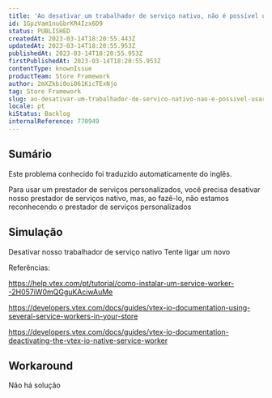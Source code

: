 ```yaml
---
title: 'Ao desativar um trabalhador de serviço nativo, não é possível usar um serviço personalizado'
id: 1GpzVam1nuGbrKR4Izx6D9
status: PUBLISHED
createdAt: 2023-03-14T18:20:55.443Z
updatedAt: 2023-03-14T18:20:55.953Z
publishedAt: 2023-03-14T18:20:55.953Z
firstPublishedAt: 2023-03-14T18:20:55.953Z
contentType: knownIssue
productTeam: Store Framework
author: 2mXZkbi0oi061KicTExNjo
tag: Store Framework
slug: ao-desativar-um-trabalhador-de-servico-nativo-nao-e-possivel-usar-um-servico-personalizado
locale: pt
kiStatus: Backlog
internalReference: 770949
---
```


## Sumário

<div class="alert alert-info">
  <p>Este problema conhecido foi traduzido automaticamente do inglês.</p>
</div>



Para usar um prestador de serviços personalizados, você precisa desativar nosso prestador de serviços nativo, mas, ao fazê-lo, não estamos reconhecendo o prestador de serviços personalizados


##

## Simulação



Desativar nosso trabalhador de serviço nativo
Tente ligar um novo

Referências:

https://help.vtex.com/pt/tutorial/como-instalar-um-service-worker--2H057iW0mQGguKAciwAuMe

https://developers.vtex.com/docs/guides/vtex-io-documentation-using-several-service-workers-in-your-store

https://developers.vtex.com/docs/guides/vtex-io-documentation-deactivating-the-vtex-io-native-service-worker


##

## Workaround


Não há solução





